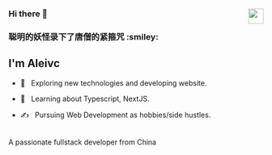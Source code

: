 ### Hi there 👋 <img align="right" src="https://media.giphy.com/media/WUlplcMpOCEmTGBtBW/giphy.gif" width="30">
<h3>聪明的妖怪录下了唐僧的紧箍咒 :smiley:</h3>
<h2> I'm Aleivc </h2>

- 🤔 &nbsp; Exploring new technologies and developing website.


- 🌱 &nbsp; Learning about Typescript, NextJS.  


- ✍️ &nbsp; Pursuing Web Development as hobbies/side hustles.


<br />
A passionate fullstack developer from China
